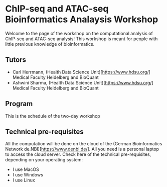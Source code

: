 # ChIP-seq and ATAC-seq Bioinformatics Analaysis Workshop

Welcome to the page of the workshop on the computational analysis of ChIP-seq and ATAC-seq analysis! This workshop is meant for people with little previous knowledge of bioinformatics.

## Tutors

* Carl Herrmann, (Health Data Science Unit)[https://www.hdsu.org/] Medical Faculty Heidelberg and BioQuant
* Ashwini Sharma, (Health Data Science Unit)[https://www.hdsu.org/] Medical Faculty Heidelberg and BioQuant

## Program

This is the schedule of the two-day workshop

## Technical pre-requisites

All the computation will be done on the cloud of the (German Bioinformatics Network de.NBI)[https://www.denbi.de/]. All you need is a personal laptop to access the cloud server. Check here of the technical pre-requisites, depending on your operating system:

* I use MacOS
* I use Windows
* I use Linux
